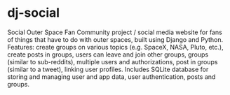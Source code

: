 # dj-social
Social Outer Space Fan Community project / social media website for fans of things that have to do with outer spaces, built using Django and Python. Features: create groups on various topics (e.g. SpaceX, NASA, Pluto, etc.), create posts in groups, users can leave and join other groups, groups (similar to sub-reddits), multiple users and authorizations, post in groups (similar to a tweet), linking user profiles. Includes SQLite database for storing and managing user and app data, user authentication, posts and groups.
